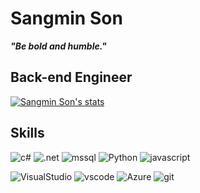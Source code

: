 # Sangmin Son
***"Be bold and humble."***

## Back-end Engineer

[![Sangmin Son's stats](https://github-readme-stats.vercel.app/api?username=handsupmin&count_private=true&theme=discord_old_blurple&hide_border=true)](https://github.com/anuraghazra/github-readme-stats)

## Skills

![c#](https://img.shields.io/badge/-C%23-239120?style=for-the-badge&logo=Csharp&logoColor=white) ![.net](https://img.shields.io/badge/-.NET-512BD4?style=for-the-badge&logo=.NET&logoColor=white) ![mssql](https://img.shields.io/badge/-MSSQL-CC2927?style=for-the-badge&logo=MicrosoftSQLServer&logoColor=white) ![Python](https://img.shields.io/badge/-Python-3776AB?style=for-the-badge&logo=Python&logoColor=white) ![javascript](https://img.shields.io/badge/-Javascript-F7DF1E?style=for-the-badge&logo=javascript&logoColor=white)

![VisualStudio](https://img.shields.io/badge/-Visual%20Studio%202022-5C2D91?style=for-the-badge&logo=VisualStudio&logoColor=white) ![vscode](https://img.shields.io/badge/-VS%20Code-007ACC?style=for-the-badge&logo=visualstudiocode&logoColor=white) ![Azure](https://img.shields.io/badge/-Azure-0078D4?style=for-the-badge&logo=MicrosoftAzure&logoColor=white) ![git](https://img.shields.io/badge/-Git-F05032?style=for-the-badge&logo=github&logoColor=white)
